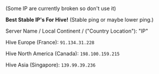 (Some IP are currently broken so don't use it)

**Best Stable IP's For Hive!** (Stable ping or maybe lower ping.)

Server Name / Local Continent / ("Country Location"): "IP" 



Hive Europe (France):
`91.134.31.228`


Hive North America (Canada):
`198.100.159.215`


Hive Asia (Singapore):
`139.99.39.236`


